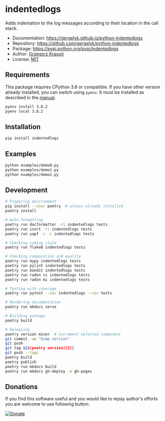 # indentedlogs

Adds indentation to the log messages according to their location in the call stack.

* Documentation: <https://gergelyk.github.io/python-indentedlogs>
* Repository: <https://github.com/gergelyk/python-indentedlogs>
* Package: <https://pypi.python.org/pypi/indentedlogs>
* Author: [Grzegorz Krasoń](mailto:grzegorz.krason@gmail.com)
* License: [MIT](LICENSE)

## Requirements

This package requires CPython 3.8 or compatible. If you have other version already installed, you can switch using `pyenv`. It must be installed as described in the [manual](https://github.com/pyenv/pyenv).

```sh
pyenv install 3.8.2
pyenv local 3.8.2
```

## Installation

```sh
pip install indentedlogs
```

## Examples

```sh
python examples/demo0.py
python examples/demo1.py
python examples/demo2.py
```

## Development

```sh
# Preparing environment
pip install --user poetry  # unless already installed
poetry install

# Auto-formatting
poetry run docformatter -ri indentedlogs tests
poetry run isort -rc indentedlogs tests
poetry run yapf -r -i indentedlogs tests

# Checking coding style
poetry run flake8 indentedlogs tests

# Checking composition and quality
poetry run mypy indentedlogs tests
poetry run pylint indentedlogs tests
poetry run bandit indentedlogs tests
poetry run radon cc indentedlogs tests
poetry run radon mi indentedlogs tests

# Testing with coverage
poetry run pytest --cov indentedlogs --cov tests

# Rendering documentation
poetry run mkdocs serve

# Building package
poetry build

# Releasing
poetry version minor  # increment selected component
git commit -am "bump version"
git push
git tag ${$(poetry version)[2]}
git push --tags
poetry build
poetry publish
poetry run mkdocs build
poetry run mkdocs gh-deploy -b gh-pages
```

## Donations

If you find this software useful and you would like to repay author's efforts you are welcome to use following button:

[![Donate](https://www.paypalobjects.com/en_US/PL/i/btn/btn_donateCC_LG.gif)](https://www.paypal.com/cgi-bin/webscr?cmd=_s-xclick&hosted_button_id=D9KUJD9LTKJY8&source=url)
